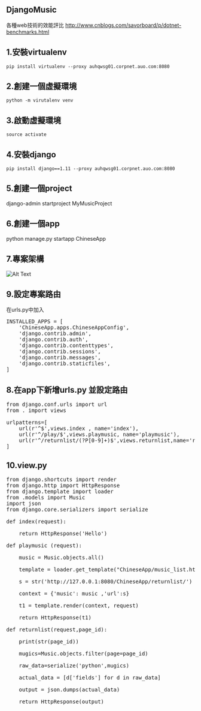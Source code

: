 ## DjangoMusic
各種web技術的效能評比
http://www.cnblogs.com/savorboard/p/dotnet-benchmarks.html

<h2>1.安裝virtualenv</h2>
  
    pip install virtualenv --proxy auhqwsg01.corpnet.auo.com:8080
  
<h2>2.創建一個虛擬環境</h2>
  
    python -m virutalenv venv

<h2>3.啟動虛擬環境</h2>
  
    source activate

<h2>4.安裝django</h2>
  
    pip install django==1.11 --proxy auhqwsg01.corpnet.auo.com:8080

<h2>5.創建一個project</h2>

  django-admin startproject MyMusicProject

<h2>6.創建一個app</h2>

  python manage.py startapp ChineseApp
  
<h2>7.專案架構</h2>

![Alt Text](https://scontent.ftpe7-2.fna.fbcdn.net/v/t34.0-12/22052908_1873971256251290_2125481130_n.png?oh=1a5b0338b425f8d0d3448ac37fe5f947&oe=59CCB107)

<h2>9.設定專案路由</h2>
在urls.py中加入

<pre>
INSTALLED_APPS = [
    'ChineseApp.apps.ChineseAppConfig',
    'django.contrib.admin',
    'django.contrib.auth',
    'django.contrib.contenttypes',
    'django.contrib.sessions',
    'django.contrib.messages',
    'django.contrib.staticfiles',
]
</pre>

<h2>8.在app下新增urls.py 並設定路由</h2>

<pre>
from django.conf.urls import url
from . import views

urlpatterns=[
    url(r'^$',views.index , name='index'),
    url(r'^/play/$',views.playmusic, name='playmusic'),
    url(r'^/returnlist/(?P<page_id>[0-9]+)$',views.returnlist,name='returnlist'),
]
</pre>

<h2>10.view.py</h2>

<pre>
from django.shortcuts import render
from django.http import HttpResponse
from django.template import loader
from .models import Music
import json
from django.core.serializers import serialize

def index(request):

    return HttpResponse('Hello')

def playmusic (request):

    music = Music.objects.all()
   
    template = loader.get_template("ChineseApp/music_list.html")
   
    s = str('http://127.0.0.1:8080/ChineseApp/returnlist/')

    context = {'music': music ,'url':s}
    
    t1 = template.render(context, request)
    
    return HttpResponse(t1)

def returnlist(request,page_id):

    print(str(page_id))

    mugics=Music.objects.filter(page=page_id)
    
    raw_data=serialize('python',mugics)
    
    actual_data = [d['fields'] for d in raw_data]

    output = json.dumps(actual_data)

    return HttpResponse(output)


</pre>
